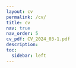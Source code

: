 ```yaml
---
layout: cv
permalink: /cv/
title: cv
nav: true
nav_order: 5
cv_pdf: CV_2024_03-1.pdf
description: 
toc:
  sidebar: left
---
```

